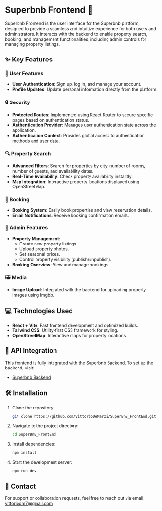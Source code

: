 # Superbnb Frontend 🌟

Superbnb Frontend is the user interface for the Superbnb platform, designed to provide a seamless and intuitive experience for both users and administrators. It interacts with the backend to enable property search, booking, and management functionalities, including admin controls for managing property listings.

## ✨ Key Features

### 👤 User Features
- **User Authentication**: Sign up, log in, and manage your account.
- **Profile Updates**: Update personal information directly from the platform.

### 🔒 Security
- **Protected Routes**: Implemented using React Router to secure specific pages based on authentication status.
- **Authentication Provider**: Manages user authentication state across the application.
- **Authentication Context**: Provides global access to authentication methods and user data.

### 🔍 Property Search
- **Advanced Filters**: Search for properties by city, number of rooms, number of guests, and availability dates.
- **Real-Time Availability**: Check property availability instantly.
- **Map Integration**: Interactive property locations displayed using OpenStreetMap.

### 📅 Booking
- **Booking System**: Easily book properties and view reservation details.
- **Email Notifications**: Receive booking confirmation emails.

### 🏡 Admin Features
- **Property Management**:
  - Create new property listings.
  - Upload property photos.
  - Set seasonal prices.
  - Control property visibility (publish/unpublish).
- **Booking Overview**: View and manage bookings.

### 🖼️ Media
- **Image Upload**: Integrated with the backend for uploading property images using Imgbb.

## 💻 Technologies Used

- **React + Vite**: Fast frontend development and optimized builds.
- **Tailwind CSS**: Utility-first CSS framework for styling.
- **OpenStreetMap**: Interactive maps for property locations.

## 🚀 API Integration

This frontend is fully integrated with the Superbnb Backend. To set up the backend, visit:
- [Superbnb Backend](https://github.com/VittorioDeMarzi/superBeBbackend/)

## 🛠️ Installation

1. Clone the repository:
   ```bash
   git clone https://github.com/VittorioDeMarzi/SuperBnB_FrontEnd.git
   ```
2. Navigate to the project directory:
   ```bash
   cd SuperBnB_FrontEnd
   ```
3. Install dependencies:
   ```bash
   npm install
   ```
4. Start the development server:
   ```bash
   npm run dev
   ```

## 📩 Contact

For support or collaboration requests, feel free to reach out via email: vittoriodm7@gmail.com

